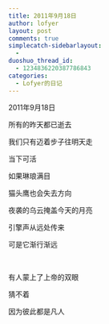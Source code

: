 ```yaml
---
title: 2011年9月18日
author: lofyer
layout: post
comments: true
simplecatch-sidebarlayout:
  - 
duoshuo_thread_id:
  - 1234836220387786843
categories:
  - Lofyer的日记
---
```

2011年9月18日

所有的昨天都已逝去

我们只有迈着步子往明天走

当下可活

如果琳琅满目

猫头鹰也会失去方向

夜袭的乌云掩盖今天的月亮

引擎声从远处传来

可是它渐行渐远

&nbsp;

有人蒙上了上帝的双眼

猜不着

因为彼此都是凡人